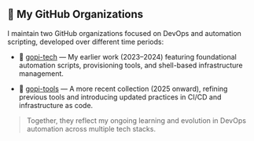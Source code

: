## 💼 My GitHub Organizations

I maintain two GitHub organizations focused on DevOps and automation scripting, developed over different time periods:

- 🚀 [gopi-tech](https://github.com/orgs/Gopi76s/repositories) — My earlier work (2023–2024) featuring foundational automation scripts, provisioning tools, and shell-based infrastructure management.

- 🔧 [gopi-tools](https://github.com/orgs/Gopi86s/repositories) — A more recent collection (2025 onward), refining previous tools and introducing updated practices in CI/CD and infrastructure as code.

> Together, they reflect my ongoing learning and evolution in DevOps automation across multiple tech stacks.
